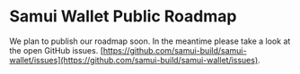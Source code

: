 # Samui Wallet Public Roadmap

We plan to publish our roadmap soon. In the meantime please take a look at the open GitHub issues.
[https://github.com/samui-build/samui-wallet/issues](https://github.com/samui-build/samui-wallet/issues).
